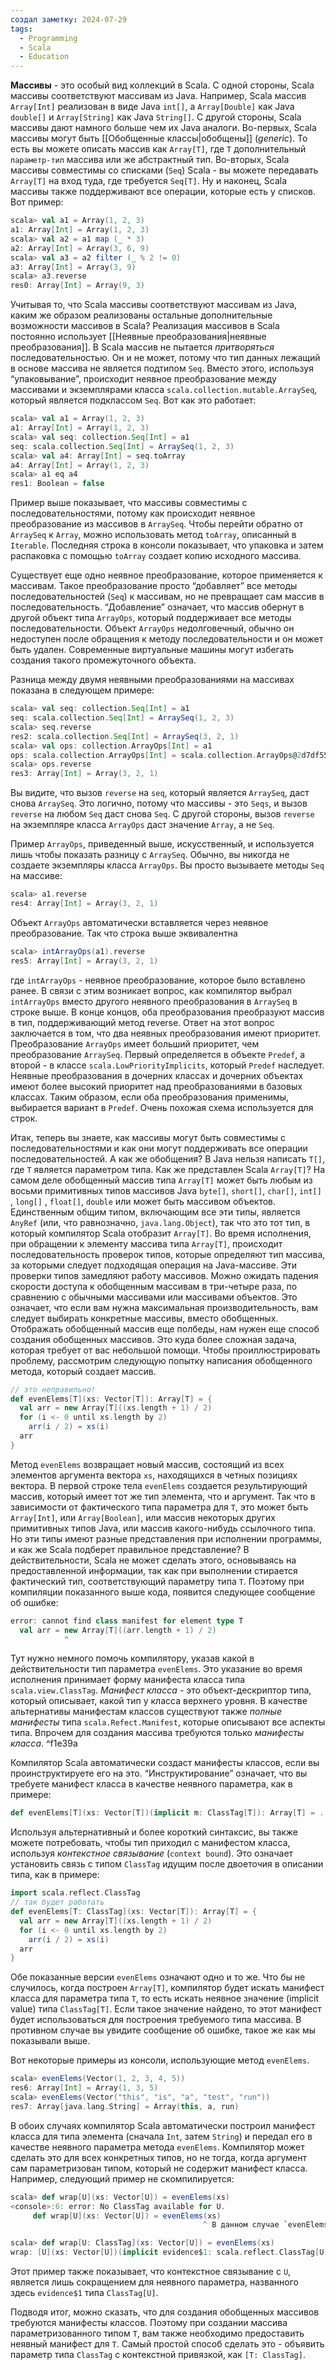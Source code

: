 ```yaml
---
создал заметку: 2024-07-29
tags:
  - Programming
  - Scala
  - Education
---
```

**Массивы** - это особый вид коллекций в Scala. С одной стороны, Scala массивы соответствуют массивам из Java. Например, Scala массив `Array[Int]` реализован в виде Java `int[]`, а `Array[Double]` как Java `double[]` и `Array[String]` как Java `String[]`. С другой стороны, Scala массивы дают намного больше чем их Java аналоги. Во-первых, Scala массивы могут быть [[Обобщенные классы|обобщены]] (_generic_). То есть вы можете описать массив как `Array[T]`, где `T` дополнительный `параметр-тип` массива или же абстрактный тип. Во-вторых, Scala массивы совместимы со списками (`Seq`) Scala - вы можете передавать `Array[T]` на вход туда, где требуется `Seq[T]`. Ну и наконец, Scala массивы также поддерживают все операции, которые есть у списков. Вот пример:
```scala
scala> val a1 = Array(1, 2, 3)
a1: Array[Int] = Array(1, 2, 3)
scala> val a2 = a1 map (_ * 3)
a2: Array[Int] = Array(3, 6, 9)
scala> val a3 = a2 filter (_ % 2 != 0)
a3: Array[Int] = Array(3, 9)
scala> a3.reverse
res0: Array[Int] = Array(9, 3)
```
Учитывая то, что Scala массивы соответствуют массивам из Java, каким же образом реализованы остальные дополнительные возможности массивов в Scala? Реализация массивов в Scala постоянно использует [[Неявные преобразования|неявные преобразования]]. В Scala массив не пытается _притворяться_ последовательностью. Он и не может, потому что тип данных лежащий в основе массива не является подтипом `Seq`. Вместо этого, используя “упаковывание”, происходит неявное преобразование между массивами и экземплярами класса `scala.collection.mutable.ArraySeq`, который является подклассом `Seq`. Вот как это работает:
```scala
scala> val a1 = Array(1, 2, 3)
a1: Array[Int] = Array(1, 2, 3)
scala> val seq: collection.Seq[Int] = a1
seq: scala.collection.Seq[Int] = ArraySeq(1, 2, 3)
scala> val a4: Array[Int] = seq.toArray
a4: Array[Int] = Array(1, 2, 3)
scala> a1 eq a4
res1: Boolean = false
```
Пример выше показывает, что массивы совместимы с последовательностями, потому как происходит неявное преобразование из массивов в `ArraySeq`. Чтобы перейти обратно от `ArraySeq` к `Array`, можно использовать метод `toArray`, описанный в `Iterable`. Последняя строка в консоли показывает, что упаковка и затем распаковка с помощью `toArray` создает копию исходного массива.

Существует еще одно неявное преобразование, которое применяется к массивам. Такое преобразование просто “добавляет” все методы последовательностей (`Seq`) к массивам, но не превращает сам массив в последовательность. “Добавление” означает, что массив обернут в другой объект типа `ArrayOps`, который поддерживает все методы последовательности. Объект `ArrayOps` недолговечный, обычно он недоступен после обращения к методу последовательности и он может быть удален. Современные виртуальные машины могут избегать создания такого промежуточного объекта.

Разница между двумя неявными преобразованиями на массивах показана в следующем примере:
```scala
scala> val seq: collection.Seq[Int] = a1
seq: scala.collection.Seq[Int] = ArraySeq(1, 2, 3)
scala> seq.reverse
res2: scala.collection.Seq[Int] = ArraySeq(3, 2, 1)
scala> val ops: collection.ArrayOps[Int] = a1
ops: scala.collection.ArrayOps[Int] = scala.collection.ArrayOps@2d7df55
scala> ops.reverse
res3: Array[Int] = Array(3, 2, 1)
```
Вы видите, что вызов `reverse` на `seq`, который является `ArraySeq`, даст снова `ArraySeq`. Это логично, потому что массивы - это `Seqs`, и вызов `reverse` на любом `Seq` даст снова `Seq`. С другой стороны, вызов `reverse` на экземпляре класса `ArrayOps` даст значение `Array`, а не `Seq`.

Пример `ArrayOps`, приведенный выше, искусственный, и используется лишь чтобы показать разницу с `ArraySeq`. Обычно, вы никогда не создаете экземпляры класса `ArrayOps`. Вы просто вызываете методы `Seq` на массиве:
```scala
scala> a1.reverse
res4: Array[Int] = Array(3, 2, 1)
```
Объект `ArrayOps` автоматически вставляется через неявное преобразование. Так что строка выше эквивалентна
```scala
scala> intArrayOps(a1).reverse
res5: Array[Int] = Array(3, 2, 1)
```
где `intArrayOps` - неявное преобразование, которое было вставлено ранее. В связи с этим возникает вопрос, как компилятор выбрал `intArrayOps` вместо другого неявного преобразования в `ArraySeq` в строке выше. В конце концов, оба преобразования преобразуют массив в тип, поддерживающий метод reverse. Ответ на этот вопрос заключается в том, что два неявных преобразования имеют приоритет. Преобразование `ArrayOps` имеет больший приоритет, чем преобразование `ArraySeq`. Первый определяется в объекте `Predef`, а второй - в классе `scala.LowPriorityImplicits`, который `Predef` наследует. Неявные преобразования в дочерних классах и дочерних объектах имеют более высокий приоритет над преобразованиями в базовых классах. Таким образом, если оба преобразования применимы, выбирается вариант в `Predef`. Очень похожая схема используется для строк.

Итак, теперь вы знаете, как массивы могут быть совместимы с последовательностями и как они могут поддерживать все операции последовательностей. А как же обобщения? В Java нельзя написать `T[]`, где `T` является параметром типа. Как же представлен Scala `Array[T]`? На самом деле обобщенный массив типа `Array[T]` может быть любым из восьми примитивных типов массивов Java `byte[]`, `short[]`, `char[]`, `int[]` , `long[]` , `float[]`, `double` или может быть массивом объектов. Единственным общим типом, включающим все эти типы, является `AnyRef` (или, что равнозначно, `java.lang.Object`), так что это тот тип, в который компилятор Scala отобразит `Array[T]`. Во время исполнения, при обращении к элементу массива типа `Array[T]`, происходит последовательность проверок типов, которые определяют тип массива, за которыми следует подходящая операция на Java-массиве. Эти проверки типов замедляют работу массивов. Можно ожидать падения скорости доступа к обобщенным массивам в три-четыре раза, по сравнению с обычными массивами или массивами объектов. Это означает, что если вам нужна максимальная производительность, вам следует выбирать конкретные массивы, вместо обобщенных. Отображать обобщенный массив еще полбеды, нам нужен еще способ создания обобщенных массивов. Это куда более сложная задача, которая требует от вас небольшой помощи. Чтобы проиллюстрировать проблему, рассмотрим следующую попытку написания обобщенного метода, который создает массив.
```scala
// это неправильно!
def evenElems[T](xs: Vector[T]): Array[T] = {
  val arr = new Array[T]((xs.length + 1) / 2)
  for (i <- 0 until xs.length by 2)
    arr(i / 2) = xs(i)
  arr
}
```
Метод `evenElems` возвращает новый массив, состоящий из всех элементов аргумента вектора `xs`, находящихся в четных позициях вектора. В первой строке тела `evenElems` создается результирующий массив, который имеет тот же тип элемента, что и аргумент. Так что в зависимости от фактического типа параметра для `T`, это может быть `Array[Int]`, или `Array[Boolean]`, или массив некоторых других примитивных типов Java, или массив какого-нибудь ссылочного типа. Но эти типы имеют разные представления при исполнении программы, и как же Scala подберет правильное представление? В действительности, Scala не может сделать этого, основываясь на предоставленной информации, так как при выполнении стирается фактический тип, соответствующий параметру типа `T`. Поэтому при компиляции показанного выше кода, появится следующее сообщение об ошибке:
```scala
error: cannot find class manifest for element type T
  val arr = new Array[T]((arr.length + 1) / 2)
            ^
```
Тут нужно немного помочь компилятору, указав какой в действительности тип параметра `evenElems`. Это указание во время исполнения принимает форму манифеста класса типа `scala.view.ClassTag`. _Манифест класса_ - это объект-дескриптор типа, который описывает, какой тип у класса верхнего уровня. В качестве альтернативы манифестам классов существуют также _полные манифесты_ типа `scala.Refect.Manifest`, которые описывают все аспекты типа. Впрочем для создания массива требуются только _манифесты класса_. ^f1e39a

Компилятор Scala автоматически создаст манифесты классов, если вы проинструктируете его на это. “Инструктирование” означает, что вы требуете манифест класса в качестве неявного параметра, как в примере:
```scala
def evenElems[T](xs: Vector[T])(implicit m: ClassTag[T]): Array[T] = ...
```
Используя альтернативный и более короткий синтаксис, вы также можете потребовать, чтобы тип приходил с манифестом класса, используя _контекстное связывание_ (`context bound`). Это означает установить связь с типом `ClassTag` идущим после двоеточия в описании типа, как в примере:
```scala
import scala.reflect.ClassTag
// так будет работать
def evenElems[T: ClassTag](xs: Vector[T]): Array[T] = {
  val arr = new Array[T]((xs.length + 1) / 2)
  for (i <- 0 until xs.length by 2)
    arr(i / 2) = xs(i)
  arr
}
```
Обе показанные версии `evenElems` означают одно и то же. Что бы не случилось, когда построен `Array[T]`, компилятор будет искать манифест класса для параметра типа `T`, то есть искать неявное значение (implicit value) типа `ClassTag[T]`. Если такое значение найдено, то этот манифест будет использоваться для построения требуемого типа массива. В противном случае вы увидите сообщение об ошибке, такое же как мы показывали выше.

Вот некоторые примеры из консоли, использующие метод `evenElems`.
```scala
scala> evenElems(Vector(1, 2, 3, 4, 5))
res6: Array[Int] = Array(1, 3, 5)
scala> evenElems(Vector("this", "is", "a", "test", "run"))
res7: Array[java.lang.String] = Array(this, a, run)
```
В обоих случаях компилятор Scala автоматически построил манифест класса для типа элемента (сначала `Int`, затем `String`) и передал его в качестве неявного параметра метода `evenElems`. Компилятор может сделать это для всех конкретных типов, но не тогда, когда аргумент сам параметризован типом, который не содержит манифест класса. Например, следующий пример не скомпилируется:
```scala
scala> def wrap[U](xs: Vector[U]) = evenElems(xs)
<console>:6: error: No ClassTag available for U.
     def wrap[U](xs: Vector[U]) = evenElems(xs)
                                           ^ В данном случае `evenElems` требует наличия класса манифеста для параметра типа `U`, однако ни одного не найдено. Чтоб решить такую проблему, конечно, необходимо запросить манифест от неявного класса `U`. Поэтому следующее будет работать:

scala> def wrap[U: ClassTag](xs: Vector[U]) = evenElems(xs)
wrap: [U](xs: Vector[U])(implicit evidence$1: scala.reflect.ClassTag[U])Array[U]
```
Этот пример также показывает, что контекстное связывание с `U`, является лишь сокращением для неявного параметра, названного здесь `evidence$1` типа `ClassTag[U]`.

Подводя итог, можно сказать, что для создания обобщенных массивов требуются манифесты классов. Поэтому при создании массива параметризованного типом `T`, вам также необходимо предоставить неявный манифест для `T`. Самый простой способ сделать это - объявить параметр типа `ClassTag` с контекстной привязкой, как `[T: ClassTag]`.